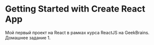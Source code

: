 # Getting Started with Create React App

Мой первый проект на React в рамках курса ReactJS на GeekBrains.
Домашнее задание 1.
